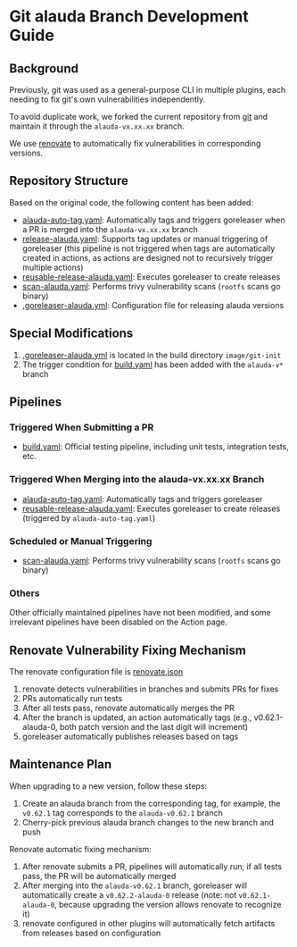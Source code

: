 # Git alauda Branch Development Guide

## Background

Previously, git was used as a general-purpose CLI in multiple plugins, each needing to fix git's own vulnerabilities independently.

To avoid duplicate work, we forked the current repository from [git](https://github.com/tektoncd-catalog/git-clone.git) and maintain it through the `alauda-vx.xx.xx` branch.

We use [renovate](https://gitlab-ce.alauda.cn/devops/tech-research/renovate/-/blob/main/docs/quick-start/0002-quick-start.md) to automatically fix vulnerabilities in corresponding versions.

## Repository Structure

Based on the original code, the following content has been added:

- [alauda-auto-tag.yaml](./.github/workflows/alauda-auto-tag.yaml): Automatically tags and triggers goreleaser when a PR is merged into the `alauda-vx.xx.xx` branch
- [release-alauda.yaml](./.github/workflows/release-alauda.yaml): Supports tag updates or manual triggering of goreleaser (this pipeline is not triggered when tags are automatically created in actions, as actions are designed not to recursively trigger multiple actions)
- [reusable-release-alauda.yaml](./.github/workflows/reusable-release-alauda.yaml): Executes goreleaser to create releases
- [scan-alauda.yaml](.github/workflows/scan-alauda.yaml): Performs trivy vulnerability scans (`rootfs` scans go binary)
- [.goreleaser-alauda.yml](image/git-init/.goreleaser-alauda.yml): Configuration file for releasing alauda versions

## Special Modifications

1. [.goreleaser-alauda.yml](image/git-init/.goreleaser-alauda.yml) is located in the build directory `image/git-init`
2. The trigger condition for [build.yaml](.github/workflows/build.yaml) has been added with the `alauda-v*` branch

## Pipelines

### Triggered When Submitting a PR

- [build.yaml](.github/workflows/build.yaml): Official testing pipeline, including unit tests, integration tests, etc.

### Triggered When Merging into the alauda-vx.xx.xx Branch

- [alauda-auto-tag.yaml](.github/workflows/alauda-auto-tag.yaml): Automatically tags and triggers goreleaser
- [reusable-release-alauda.yaml](.github/workflows/reusable-release-alauda.yaml): Executes goreleaser to create releases (triggered by `alauda-auto-tag.yaml`)

### Scheduled or Manual Triggering

- [scan-alauda.yaml](.github/workflows/scan-alauda.yaml): Performs trivy vulnerability scans (`rootfs` scans go binary)

### Others

Other officially maintained pipelines have not been modified, and some irrelevant pipelines have been disabled on the Action page.

## Renovate Vulnerability Fixing Mechanism

The renovate configuration file is [renovate.json](https://github.com/AlaudaDevops/trivy/blob/main/renovate.json)

1. renovate detects vulnerabilities in branches and submits PRs for fixes
2. PRs automatically run tests
3. After all tests pass, renovate automatically merges the PR
4. After the branch is updated, an action automatically tags (e.g., v0.62.1-alauda-0, both patch version and the last digit will increment)
5. goreleaser automatically publishes releases based on tags

## Maintenance Plan

When upgrading to a new version, follow these steps:

1. Create an alauda branch from the corresponding tag, for example, the `v0.62.1` tag corresponds to the `alauda-v0.62.1` branch
2. Cherry-pick previous alauda branch changes to the new branch and push

Renovate automatic fixing mechanism:
1. After renovate submits a PR, pipelines will automatically run; if all tests pass, the PR will be automatically merged
2. After merging into the `alauda-v0.62.1` branch, goreleaser will automatically create a `v0.62.2-alauda-0` release (note: not `v0.62.1-alauda-0`, because upgrading the version allows renovate to recognize it)
3. renovate configured in other plugins will automatically fetch artifacts from releases based on configuration
